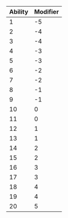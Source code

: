 | Ability | Modifier |
--- | --- |
| 1 | -5 |
| 2 | -4 |
| 3 | -4 |
| 4 | -3 |
| 5 | -3 |
| 6 | -2 |
| 7 | -2 |
| 8 | -1 |
| 9 | -1 |
| 10 | 0 |
| 11 | 0 |
| 12 | 1 |
| 13 | 1 |
| 14 | 2 |
| 15 | 2 |
| 16 | 3 |
| 17 | 3 |
| 18 | 4 |
| 19 | 4 |
| 20 | 5 |
